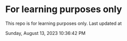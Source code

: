 # For learning purposes only
This repo is for learning purposes only.
Last updated at

Sunday, August 13, 2023 10:36:42 PM

